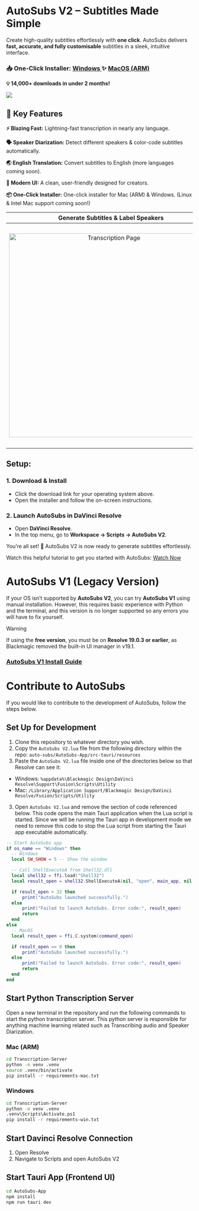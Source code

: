 # AutoSubs V2 – Subtitles Made Simple
Create high-quality subtitles effortlessly with **one click**. AutoSubs delivers **fast, accurate, and fully customisable** subtitles in a sleek, intuitive interface.

### 📥 One-Click Installer: [Windows ](https://github.com/tmoroney/auto-subs/releases/latest/download/AutoSubs-Win-setup.exe) ✨ [MacOS (ARM)](https://github.com/tmoroney/auto-subs/releases/latest/download/AutoSubs-Mac-ARM.pkg)
**💡 14,000+ downloads in under 2 months!**

<a href="https://www.buymeacoffee.com/tmoroney"><img src="https://img.buymeacoffee.com/button-api/?text=Buy me a coffee&emoji=&slug=tmoroney&button_colour=3562e3&font_colour=ffffff&font_family=Poppins&outline_colour=ffffff&coffee_colour=FFDD00" /></a>

## 🚀 Key Features
**⚡ Blazing Fast:** Lightning-fast transcription in nearly any language.

**🗣️ Speaker Diarization:** Detect different speakers & color-code subtitles automatically.

**🌏 English Translation:** Convert subtitles to English (more languages coming soon).

**🎨 Modern UI:** A clean, user-friendly designed for creators.

**📦 One-Click Installer:** One-click installer for Mac (ARM) & Windows. (Linux & Intel Mac support coming soon!)

Generate Subtitles & Label Speakers |  Advanced Settings
:-------------------------:|:-------------------------:
<img width="550" alt="Transcription Page" src="https://github.com/user-attachments/assets/59803d26-cda0-4b44-ac54-3eb46438f7a6"> | <img width="600" alt="Advanced Settings" src="https://github.com/user-attachments/assets/d136f300-89be-4f0c-a330-57372fd71041">

## Setup:
### 1. Download & Install
- Click the download link for your operating system above.
- Open the installer and follow the on-screen instructions.

### 2. Launch AutoSubs in DaVinci Resolve
- Open **DaVinci Resolve**.
- In the top menu, go to **Workspace → Scripts → AutoSubs V2**.

You’re all set! 🚀 AutoSubs V2 is now ready to generate subtitles effortlessly.

Watch this helpful tutorial to get you started with AutoSubs: [Watch Now](https://www.youtube.com/watch?v=U36KbpoAPxM)

# AutoSubs V1 (Legacy Version)
If your OS isn’t supported by **AutoSubs V2**, you can try **AutoSubs V1** using manual installation. However, this requires basic experience with Python and the terminal, and this version is no longer supported so any errors you will have to fix yourself.
>[!Warning]
If using the **free version**, you must be on **Resolve 19.0.3 or earlier**, as Blackmagic removed the built-in UI manager in v19.1.

### [AutoSubs V1 Install Guide](https://github.com/tmoroney/auto-subs/blob/a695224b66e46c62dc716f5336582795e7174f17/V1_README.md)

# Contribute to AutoSubs
If you would like to contribute to the development of AutoSubs, follow the steps below.
## Set Up for Development
1. Clone this repository to whatever directory you wish.
2. Copy the `AutoSubs V2.lua` file from the following directory within the repo: `auto-subs/AutoSubs-App/src-tauri/resources`
4. Paste the `AutoSubs V2.lua` file inside one of the directories below so that Resolve can see it:
  - Windows: `%appdata%\Blackmagic Design\DaVinci Resolve\Support\Fusion\Scripts\Utility`
  - Mac: `/Library/Application Support/Blackmagic Design/DaVinci Resolve/Fusion/Scripts/Utility`
3. Open `AutoSubs V2.lua` and remove the section of code referenced below. This code opens the main Tauri application when the Lua script is started. Since we will be running the Tauri app in development mode we need to remove this code to stop the Lua script from starting the Tauri app executable automatically.
  ```lua
-- Start AutoSubs app
if os_name == "Windows" then
    -- Windows
    local SW_SHOW = 5 -- Show the window

    -- Call ShellExecuteA from Shell32.dll
    local shell32 = ffi.load("Shell32")
    local result_open = shell32.ShellExecuteA(nil, "open", main_app, nil, nil, SW_SHOW)

    if result_open > 32 then
        print("AutoSubs launched successfully.")
    else
        print("Failed to launch AutoSubs. Error code:", result_open)
        return
    end
else
    -- MacOS
    local result_open = ffi.C.system(command_open)

    if result_open == 0 then
        print("AutoSubs launched successfully.")
    else
        print("Failed to launch AutoSubs. Error code:", result_open)
        return
    end
end
```

## Start Python Transcription Server
Open a new terminal in the repository and run the following commands to start the python transcription server. This python server is responsible for anything machine learning related such as Transcribing audio and Speaker Diarization.

### Mac (ARM)
```bash
cd Transcription-Server
python -m venv .venv
source .venv/bin/activate
pip install -r requirements-mac.txt
```
### Windows
```bash
cd Transcription-Server
python -m venv .venv
.venv\Scripts\Activate.ps1
pip install -r requirements-win.txt
```
## Start Davinci Resolve Connection
1. Open Resolve
2. Navigate to Scripts and open AutoSubs V2

## Start Tauri App (Frontend UI)
```bash
cd AutoSubs-App
npm install
npm run tauri dev
```
